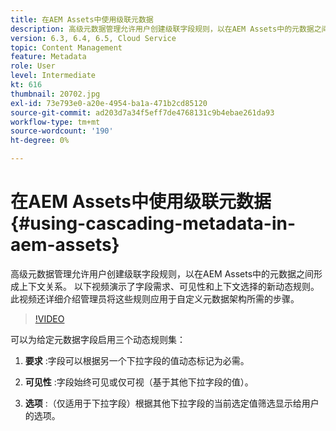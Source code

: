 ```yaml
---
title: 在AEM Assets中使用级联元数据
description: 高级元数据管理允许用户创建级联字段规则，以在AEM Assets中的元数据之间形成上下文关系。 以下视频演示了字段需求、可见性和上下文选择的新动态规则。 此视频还详细介绍管理员将这些规则应用于自定义元数据架构所需的步骤。
version: 6.3, 6.4, 6.5, Cloud Service
topic: Content Management
feature: Metadata
role: User
level: Intermediate
kt: 616
thumbnail: 20702.jpg
exl-id: 73e793e0-a20e-4954-ba1a-471b2cd85120
source-git-commit: ad203d7a34f5eff7de4768131c9b4ebae261da93
workflow-type: tm+mt
source-wordcount: '190'
ht-degree: 0%

---
```


# 在AEM Assets中使用级联元数据{#using-cascading-metadata-in-aem-assets}

高级元数据管理允许用户创建级联字段规则，以在AEM Assets中的元数据之间形成上下文关系。 以下视频演示了字段需求、可见性和上下文选择的新动态规则。 此视频还详细介绍管理员将这些规则应用于自定义元数据架构所需的步骤。

>[!VIDEO](https://video.tv.adobe.com/v/20702/?quality=12&learn=on)

可以为给定元数据字段启用三个动态规则集：

1. **要求** :字段可以根据另一个下拉字段的值动态标记为必需。

2. **可见性** :字段始终可见或仅可视（基于其他下拉字段的值）。

3. **选项** :（仅适用于下拉字段）根据其他下拉字段的当前选定值筛选显示给用户的选项。
